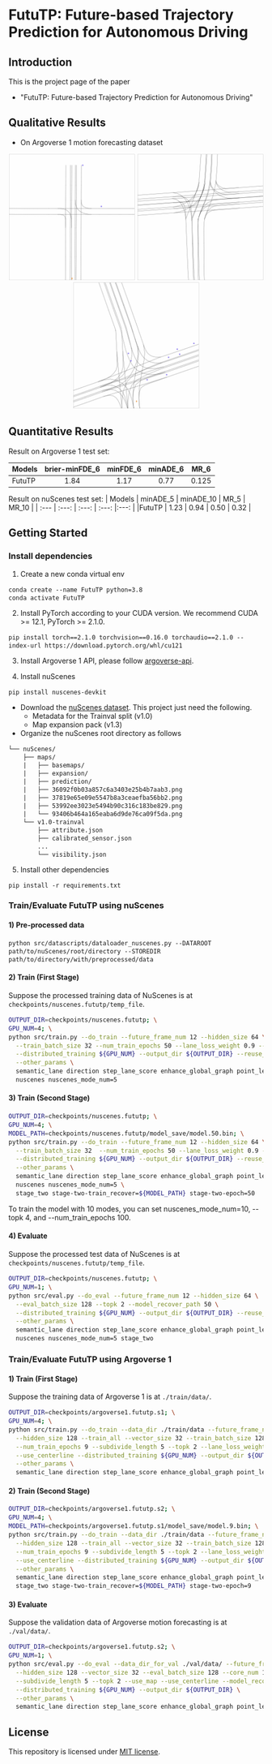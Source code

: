 # FutuTP: Future-based Trajectory Prediction for Autonomous Driving

## Introduction
This is the project page of the paper

* "FutuTP: Future-based Trajectory Prediction for Autonomous Driving"


## Qualitative Results

* On Argoverse 1 motion forecasting dataset

<p align="center">
  <img src="files/eval.visualize_1.gif" width="250"/>
  <img src="files/eval.visualize_2.gif" width="250"/>
  <img src="files/eval.visualize_3.gif" width="250"/>
</p>

## Quantitative Results

Result on Argoverse 1 test set:

| Models | brier-minFDE_6 | minFDE_6 | minADE_6 | MR_6 |
| :--- | :---: | :---: | :---: | :---: |
|FutuTP | 1.84 | 1.17 | 0.77 | 0.125 |

Result on nuScenes test set:
| Models | minADE_5 | minADE_10 | MR_5 | MR_10 |
| :--- | :---: | :---: | :---: |:---: |
|FutuTP | 1.23 | 0.94 | 0.50 | 0.32 |

## Getting Started

### Install dependencies
1. Create a new conda virtual env
```
conda create --name FutuTP python=3.8
conda activate FutuTP
```

2. Install PyTorch according to your CUDA version. We recommend CUDA >= 12.1, PyTorch >= 2.1.0.
```
pip install torch==2.1.0 torchvision==0.16.0 torchaudio==2.1.0 --index-url https://download.pytorch.org/whl/cu121
```

3. Install Argoverse 1 API, please follow [argoverse-api](https://github.com/argoai/argoverse-api).

4. Install nuScenes
```
pip install nuscenes-devkit
```
- Download the [nuScenes dataset](https://www.nuscenes.org/download). This project just need the following.
    - Metadata for the Trainval split (v1.0)
    - Map expansion pack (v1.3)
- Organize the nuScenes root directory as follows
```plain
└── nuScenes/
    ├── maps/
    |   ├── basemaps/
    |   ├── expansion/
    |   ├── prediction/
    |   ├── 36092f0b03a857c6a3403e25b4b7aab3.png
    |   ├── 37819e65e09e5547b8a3ceaefba56bb2.png
    |   ├── 53992ee3023e5494b90c316c183be829.png
    |   └── 93406b464a165eaba6d9de76ca09f5da.png
    └── v1.0-trainval
        ├── attribute.json
        ├── calibrated_sensor.json
        ...
        └── visibility.json         
```

5. Install other dependencies
```
pip install -r requirements.txt
```

### Train/Evaluate FutuTP using nuScenes
#### 1) Pre-processed data
```shell
python src/datascripts/dataloader_nuscenes.py --DATAROOT path/to/nuScenes/root/directory --STOREDIR path/to/directory/with/preprocessed/data 
```
#### 2) Train (First Stage)
Suppose the processed training data of NuScenes is at ```checkpoints/nuscenes.fututp/temp_file```.
```bash
OUTPUT_DIR=checkpoints/nuscenes.fututp; \
GPU_NUM=4; \
python src/train.py --do_train --future_frame_num 12 --hidden_size 64 \
  --train_batch_size 32 --num_train_epochs 50 --lane_loss_weight 0.9 --topk 2 \
  --distributed_training ${GPU_NUM} --output_dir ${OUTPUT_DIR} --reuse_temp_file \
  --other_params \
  semantic_lane direction step_lane_score enhance_global_graph point_level-4-3 \
  nuscenes nuscenes_mode_num=5
```

#### 3) Train (Second Stage)
```bash
OUTPUT_DIR=checkpoints/nuscenes.fututp; \
GPU_NUM=4; \
MODEL_PATH=checkpoints/nuscenes.fututp/model_save/model.50.bin; \
python src/train.py --do_train --future_frame_num 12 --hidden_size 64 \
  --train_batch_size 32  --num_train_epochs 50 --lane_loss_weight 0.9 --topk 2 \
  --distributed_training ${GPU_NUM} --output_dir ${OUTPUT_DIR} --reuse_temp_file \
  --other_params \
  semantic_lane direction step_lane_score enhance_global_graph point_level-4-3 \
  nuscenes nuscenes_mode_num=5 \
  stage_two stage-two-train_recover=${MODEL_PATH} stage-two-epoch=50
```

To train the model with 10 modes, you can set nuscenes_mode_num=10, --topk 4, and --num_train_epochs 100.
#### 4) Evaluate
Suppose the processed test data of NuScenes is at ```checkpoints/nuscenes.fututp/temp_file```.
```bash
OUTPUT_DIR=checkpoints/nuscenes.fututp; \
GPU_NUM=1; \
python src/eval.py --do_eval --future_frame_num 12 --hidden_size 64 \
  --eval_batch_size 128 --topk 2 --model_recover_path 50 \
  --distributed_training ${GPU_NUM} --output_dir ${OUTPUT_DIR} --reuse_temp_file \
  --other_params \
  semantic_lane direction step_lane_score enhance_global_graph point_level-4-3 \
  nuscenes nuscenes_mode_num=5 stage_two
```

### Train/Evaluate FutuTP using Argoverse 1

#### 1) Train (First Stage)
Suppose the training data of Argoverse 1 is at ```./train/data/```.
```bash
OUTPUT_DIR=checkpoints/argoverse1.fututp.s1; \
GPU_NUM=4; \
python src/train.py --do_train --data_dir ./train/data --future_frame_num 30 \
  --hidden_size 128 --train_all --vector_size 32 --train_batch_size 128 --core_num 32 \
  --num_train_epochs 9 --subdivide_length 5 --topk 2 --lane_loss_weight 10 --use_map \
  --use_centerline --distributed_training ${GPU_NUM} --output_dir ${OUTPUT_DIR} \
  --other_params \
  semantic_lane direction step_lane_score enhance_global_graph point_level-4-3
``` 

#### 2) Train (Second Stage)
```bash
OUTPUT_DIR=checkpoints/argoverse1.fututp.s2; \
GPU_NUM=4; \
MODEL_PATH=checkpoints/argoverse1.fututp.s1/model_save/model.9.bin; \
python src/train.py --do_train --data_dir ./train/data --future_frame_num 30 \
  --hidden_size 128 --train_all --vector_size 32 --train_batch_size 128 --core_num 32 \
  --num_train_epochs 9 --subdivide_length 5 --topk 2 --lane_loss_weight 10 --use_map \
  --use_centerline --distributed_training ${GPU_NUM} --output_dir ${OUTPUT_DIR} --learning_rate 0.0003 \
  --other_params \
  semantic_lane direction step_lane_score enhance_global_graph point_level-4-3 \
  stage_two stage-two-train_recover=${MODEL_PATH} stage-two-epoch=9
```


#### 3) Evaluate
Suppose the validation data of Argoverse motion forecasting is at ```./val/data/```.
```bash
OUTPUT_DIR=checkpoints/argoverse1.fututp.s2; \
GPU_NUM=1; \
python src/eval.py --do_eval --data_dir_for_val ./val/data/ --future_frame_num 30 \
  --hidden_size 128 --vector_size 32 --eval_batch_size 128 --core_num 16 \
  --subdivide_length 5 --topk 2 --use_map --use_centerline --model_recover_path 9 \
  --distributed_training ${GPU_NUM} --output_dir ${OUTPUT_DIR} \
  --other_params \
  semantic_lane direction step_lane_score enhance_global_graph point_level-4-3 stage_two
 ```

## License
This repository is licensed under [MIT license](https://github.com/HKUST-Aerial-Robotics/SIMPL/blob/main/LICENSE).
